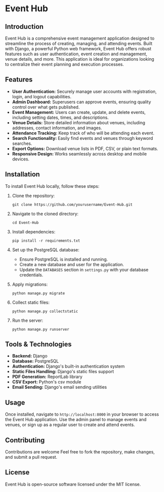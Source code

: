 # Event Hub

## Introduction

Event Hub is a comprehensive event management application designed to streamline the process of creating, managing, and attending events. Built with Django, a powerful Python web framework, Event Hub offers robust features such as user authentication, event creation and management, venue details, and more. This application is ideal for organizations looking to centralize their event planning and execution processes.

## Features

- **User Authentication:** Securely manage user accounts with registration, login, and logout capabilities.
- **Admin Dashboard:** Superusers can approve events, ensuring quality control over what gets published.
- **Event Management:** Users can create, update, and delete events, including setting dates, times, and descriptions.
- **Venue Details:** Store detailed information about venues, including addresses, contact information, and images.
- **Attendance Tracking:** Keep track of who will be attending each event.
- **Search Functionality:** Easily find events and venues through keyword searches.
- **Export Options:** Download venue lists in PDF, CSV, or plain text formats.
- **Responsive Design:** Works seamlessly across desktop and mobile devices.

## Installation

To install Event Hub locally, follow these steps:

1. Clone the repository:
   ```
   git clone https://github.com/yourusername/Event-Hub.git
   ```

2. Navigate to the cloned directory:
   ```
   cd Event-Hub
   ```

3. Install dependencies:
   ```
   pip install -r requirements.txt
   ```

4. Set up the PostgreSQL database:
   - Ensure PostgreSQL is installed and running.
   - Create a new database and user for the application.
   - Update the `DATABASES` section in `settings.py` with your database credentials.

5. Apply migrations:
   ```
   python manage.py migrate
   ```

6. Collect static files:
   ```
   python manage.py collectstatic
   ```

7. Run the server:
   ```
   python manage.py runserver
   ```

## Tools & Technologies

- **Backend:** Django
- **Database:** PostgreSQL
- **Authentication:** Django's built-in authentication system
- **Static Files Handling:** Django's static files support
- **PDF Generation:** ReportLab library
- **CSV Export:** Python's csv module
- **Email Sending:** Django's email sending utilities

## Usage

Once installed, navigate to `http://localhost:8000` in your browser to access the Event Hub application. Use the admin panel to manage events and venues, or sign up as a regular user to create and attend events.

## Contributing

Contributions are welcome Feel free to fork the repository, make changes, and submit a pull request.

## License

Event Hub is open-source software licensed under the MIT license.
